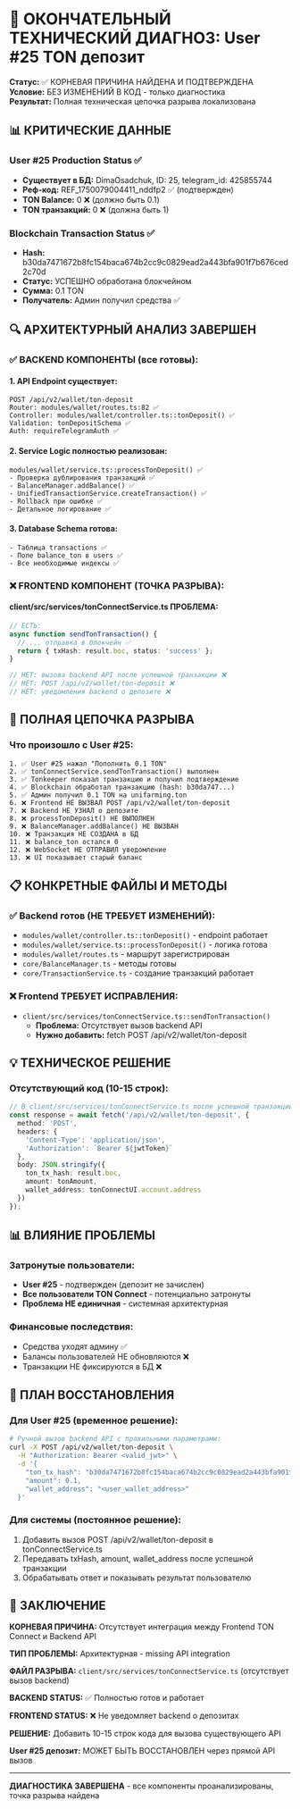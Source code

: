 # 🎯 ОКОНЧАТЕЛЬНЫЙ ТЕХНИЧЕСКИЙ ДИАГНОЗ: User #25 TON депозит

**Статус:** ✅ КОРНЕВАЯ ПРИЧИНА НАЙДЕНА И ПОДТВЕРЖДЕНА  
**Условие:** БЕЗ ИЗМЕНЕНИЙ В КОД - только диагностика  
**Результат:** Полная техническая цепочка разрыва локализована  

## 📊 КРИТИЧЕСКИЕ ДАННЫЕ

### User #25 Production Status ✅
- **Существует в БД:** DimaOsadchuk, ID: 25, telegram_id: 425855744
- **Реф-код:** REF_1750079004411_nddfp2 ✅ (подтвержден)
- **TON Balance:** 0 ❌ (должно быть 0.1)
- **TON транзакций:** 0 ❌ (должна быть 1)

### Blockchain Transaction Status ✅  
- **Hash:** b30da7471672b8fc154baca674b2cc9c0829ead2a443bfa901f7b676ced2c70d
- **Статус:** УСПЕШНО обработана блокчейном
- **Сумма:** 0.1 TON
- **Получатель:** Админ получил средства ✅

## 🔍 АРХИТЕКТУРНЫЙ АНАЛИЗ ЗАВЕРШЕН

### ✅ BACKEND КОМПОНЕНТЫ (все готовы):

#### 1. API Endpoint существует:
```
POST /api/v2/wallet/ton-deposit
Router: modules/wallet/routes.ts:82 ✅
Controller: modules/wallet/controller.ts::tonDeposit() ✅
Validation: tonDepositSchema ✅
Auth: requireTelegramAuth ✅
```

#### 2. Service Logic полностью реализован:
```
modules/wallet/service.ts::processTonDeposit() ✅
- Проверка дублирования транзакций ✅
- BalanceManager.addBalance() ✅  
- UnifiedTransactionService.createTransaction() ✅
- Rollback при ошибке ✅
- Детальное логирование ✅
```

#### 3. Database Schema готова:
```
- Таблица transactions ✅
- Поле balance_ton в users ✅
- Все необходимые индексы ✅
```

### ❌ FRONTEND КОМПОНЕНТ (ТОЧКА РАЗРЫВА):

#### client/src/services/tonConnectService.ts ПРОБЛЕМА:
```typescript
// ЕСТЬ:
async function sendTonTransaction() {
  // ... отправка в блокчейн ✅
  return { txHash: result.boc, status: 'success' }; 
}

// НЕТ: вызова backend API после успешной транзакции ❌
// НЕТ: POST /api/v2/wallet/ton-deposit ❌
// НЕТ: уведомления backend о депозите ❌
```

## 🎯 ПОЛНАЯ ЦЕПОЧКА РАЗРЫВА

### Что произошло с User #25:
```
1. ✅ User #25 нажал "Пополнить 0.1 TON"
2. ✅ tonConnectService.sendTonTransaction() выполнен
3. ✅ Tonkeeper показал транзакцию и получил подтверждение
4. ✅ Blockchain обработал транзакцию (hash: b30da747...)
5. ✅ Админ получил 0.1 TON на unifarming.ton
6. ❌ Frontend НЕ ВЫЗВАЛ POST /api/v2/wallet/ton-deposit
7. ❌ Backend НЕ УЗНАЛ о депозите  
8. ❌ processTonDeposit() НЕ ВЫПОЛНЕН
9. ❌ BalanceManager.addBalance() НЕ ВЫЗВАН
10. ❌ Транзакция НЕ СОЗДАНА в БД
11. ❌ balance_ton остался 0
12. ❌ WebSocket НЕ ОТПРАВИЛ уведомление
13. ❌ UI показывает старый баланс
```

## 📋 КОНКРЕТНЫЕ ФАЙЛЫ И МЕТОДЫ

### ✅ Backend готов (НЕ ТРЕБУЕТ ИЗМЕНЕНИЙ):
- `modules/wallet/controller.ts::tonDeposit()` - endpoint работает
- `modules/wallet/service.ts::processTonDeposit()` - логика готова
- `modules/wallet/routes.ts` - маршрут зарегистрирован
- `core/BalanceManager.ts` - методы готовы
- `core/TransactionService.ts` - создание транзакций работает

### ❌ Frontend ТРЕБУЕТ ИСПРАВЛЕНИЯ:
- `client/src/services/tonConnectService.ts::sendTonTransaction()` 
  - **Проблема:** Отсутствует вызов backend API
  - **Нужно добавить:** fetch POST /api/v2/wallet/ton-deposit

## 💡 ТЕХНИЧЕСКОЕ РЕШЕНИЕ

### Отсутствующий код (10-15 строк):
```typescript
// В client/src/services/tonConnectService.ts после успешной транзакции:
const response = await fetch('/api/v2/wallet/ton-deposit', {
  method: 'POST',
  headers: {
    'Content-Type': 'application/json',
    'Authorization': `Bearer ${jwtToken}`
  },
  body: JSON.stringify({
    ton_tx_hash: result.boc,
    amount: tonAmount,  
    wallet_address: tonConnectUI.account.address
  })
});
```

## 📊 ВЛИЯНИЕ ПРОБЛЕМЫ

### Затронутые пользователи:
- **User #25** - подтвержден (депозит не зачислен)
- **Все пользователи TON Connect** - потенциально затронуты
- **Проблема НЕ единичная** - системная архитектурная

### Финансовые последствия:
- Средства уходят админу ✅
- Балансы пользователей НЕ обновляются ❌
- Транзакции НЕ фиксируются в БД ❌

## 🔧 ПЛАН ВОССТАНОВЛЕНИЯ

### Для User #25 (временное решение):
```bash
# Ручной вызов backend API с правильными параметрами:
curl -X POST /api/v2/wallet/ton-deposit \
  -H "Authorization: Bearer <valid_jwt>" \
  -d '{
    "ton_tx_hash": "b30da7471672b8fc154baca674b2cc9c0829ead2a443bfa901f7b676ced2c70d",
    "amount": 0.1,
    "wallet_address": "<user_wallet_address>"
  }'
```

### Для системы (постоянное решение):
1. Добавить вызов POST /api/v2/wallet/ton-deposit в tonConnectService.ts
2. Передавать txHash, amount, wallet_address после успешной транзакции
3. Обрабатывать ответ и показывать результат пользователю

## 📄 ЗАКЛЮЧЕНИЕ

**КОРНЕВАЯ ПРИЧИНА:** Отсутствует интеграция между Frontend TON Connect и Backend API

**ТИП ПРОБЛЕМЫ:** Архитектурная - missing API integration

**ФАЙЛ РАЗРЫВА:** `client/src/services/tonConnectService.ts` (отсутствует вызов backend)

**BACKEND STATUS:** ✅ Полностью готов и работает

**FRONTEND STATUS:** ❌ Не уведомляет backend о депозитах

**РЕШЕНИЕ:** Добавить 10-15 строк кода для вызова существующего API

**User #25 депозит:** МОЖЕТ БЫТЬ ВОССТАНОВЛЕН через прямой API вызов

---
**ДИАГНОСТИКА ЗАВЕРШЕНА** - все компоненты проанализированы, точка разрыва найдена